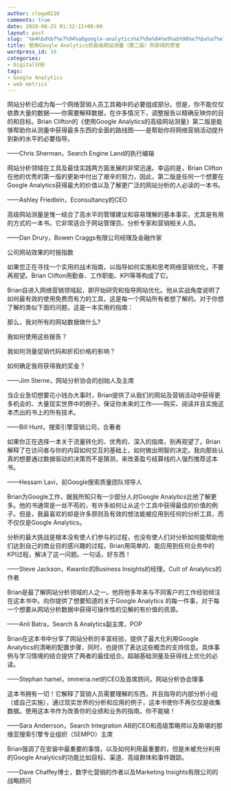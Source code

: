 ```yaml
---
author: cloga0216
comments: true
date: 2010-08-25 01:32:11+00:00
layout: post
slug: '%e4%bd%bf%e7%94%a8google-analytics%e7%9a%84%e9%ab%98%e7%ba%a7%e7%bd%91%e7%ab%99%e6%b5%8b%e9%87%8f%ef%bc%88%e7%ac%ac%e4%ba%8c%e7%89%88%ef%bc%89%e6%89%80%e8%8e%b7%e5%be%97%e7%9a%84%e8%b5%9e%e8%aa%89'
title: 使用Google Analytics的高级网站测量（第二版）所获得的赞誉
wordpress_id: 16
categories:
- Digital分析
tags:
- Google Analytics
- web metrics
---
```


网站分析已成为每一个网络营销人员工具箱中的必要组成部分。但是，你不能仅仅依靠大量的数据——你需要解释数据，在许多情况下，调整报告以精确反映你的目的和目标。Brian Clifton的《使用Google Analytics的高级网站测量》第二版是能够帮助你从测量中获得最多东西的全面的路线图——是帮助你将网络营销活动提升到新的水平的必要指导。

——Chris Sherman，Search Engine Land的执行编辑

网站分析领域在工具及最佳实践两方面发展的非常迅速。幸运的是，Brian Clifton在他的优秀的第一版的更新中付出了艰辛的努力，因此，第二版是任何一个想要在Google Analytics获得最大的价值以及了解更广泛的网站分析的人必读的一本书。

——Ashley Friedlein，Econsultancy的CEO

高级网站测量是惟一结合了高水平的管理建议和容易理解的基本事实，尤其是有用的方式的一本书。它非常适合于网站管理员、分析专家和营销相关人员。

——Dan Drury，Bowen Craggs有限公司经理及金融作家

公司网站效果的时报指数

如果您正在寻找一个实用的战术指南，以指导如何实施和思考网络营销优化，不要再观望。Brian Clifton用勤奋、工作职能、KPI等等构成了它。

Brian自进入网络营销领域起，即开始研究和指导网站优化。他从实战角度说明了如何最有效的使用免费而有力的工具，这是每一个网站所有者想了解的。对于你想了解的类似下面的问题，这是一本实用的指南：

那么，我对所有的网站数据做什么?

我如何使用这些报告？

我如何测量促销代码和折扣价格的影响？

如何确定我将获得我的奖金？

——Jim Sterne，网站分析协会的创始人及主席

当企业急切想要花小钱办大事时，Brian提供了从我们的网站及营销活动中获得更多机会的、大量现实世界中的例子。保证你未来的工作——购买、阅读并且实施这本杰出的书上的所有技术。

——Bill Hunt，搜索引擎营销公司，合著者

如果你正在选择一本关于流量转化的、优秀的、深入的指南，别再观望了。Brian解释了在访问者与你的内容如何交互的基础上，如何做出明智的决定。我向那些认真的想要通过数据驱动的决策而不是猜测，来改善盈亏结算线的人强烈推荐这本书。

——Hessam Lavi，前Google搜索质量团队领导人

Brian为Google工作，据我所知只有一少部分人对Google Analytics比他了解更多。他的书通常是一丝不苟的，有许多如何让从这个工具中获得最佳的价值的例子。但是，我最喜欢的却是许多原则及有效的想法能被应用到任何的分析工具，而不仅仅是Google Analytics。

分析的最大挑战是根本没有使人们参与的过程，也没有使人们对分析如何能帮助他们达到自己的商业目的感兴趣的过程。Brian用简单的、能应用到任何业务中的KPI过程，解决了这一问题。一句话，好东西！

——Steve Jackson，Kwantic的Business Insights的经理，Cult of Analytics的作者

Brian是最了解网站分析领域的人之一。他将他多年来与不同客户的工作经验倾注在这本书中。向你提供了想要知道的关于Google Analytics 的每一件事，对于每一个想要从网站分析数据中获得可操作性的见解的有价值的资源。

——Anil Batra，Search & Analytics副主席，POP

Brian在这本书中分享了网站分析的丰富经验，提供了最大化利用Google Analytics的清晰的配置步骤，同时，也提供了表达这些概念的支持信息。具体事例与学习情境的结合提供了两者的最佳组合。超越基础测量及获得线上优化的必读。

——Stephan hamel，immeria.net的CEO及首席顾问，网站分析协会理事

这本书拥有一切！它解释了营销人员需要理解的东西，并且指导的内部分析小组（或自己实施），通过现实世界的分析和应用的例子，这本书使你不再仅仅是收集数据。使用这本书作为改善你的业绩和业务的指南。你不能输！

——Sara Anderrson，Search Integration AB的CEO和高级策略师以及斯堪的那维亚搜索引擎专业组织（SEMPO）主席

Brian强调了在安装中最重要的事情，以及如何利用最重要的，但是未被充分利用的Google Analytics的功能比如目标、渠道、高级群体和事件跟踪。

——Dave Chaffey博士，数字化营销的作者以及Marketing Insights有限公司的战略顾问
